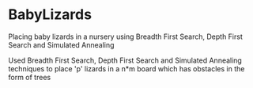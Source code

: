 # BabyLizards
Placing baby lizards in a nursery using Breadth First Search, Depth First Search and Simulated Annealing

Used Breadth First Search, Depth First Search and Simulated Annealing techniques to place 'p' lizards in a n*m board which has obstacles in the form of trees

